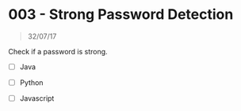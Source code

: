 # 003 - Strong Password Detection
> 32/07/17

Check if a password is strong.

- [ ] Java
- [ ] Python
- [ ] Javascript


